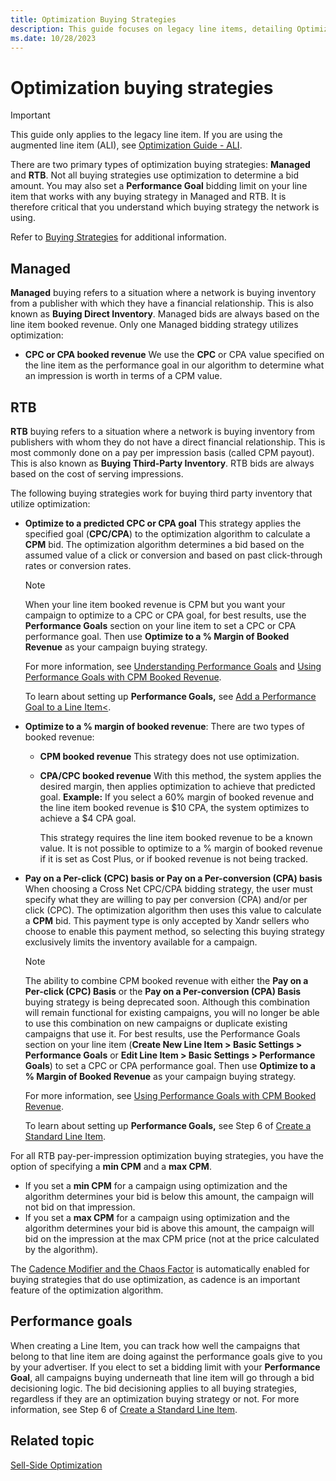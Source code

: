 ```yaml
---
title: Optimization Buying Strategies
description: This guide focuses on legacy line items, detailing Optimization of Buying Strategies with a focus on two main approaches, Managed and RTB.
ms.date: 10/28/2023
---
```


# Optimization buying strategies

> [!IMPORTANT]
> This guide only applies to the legacy line item. If you are using the augmented line item (ALI), see [Optimization Guide - ALI](optimization-guide-ali.md).

There are two primary types of optimization buying strategies: **Managed** and **RTB**. Not all buying strategies use optimization to determine a bid amount. You may also set a **Performance Goal** bidding limit on your line item that works with any buying strategy in Managed and RTB. It is therefore critical that you understand which buying
strategy the network is using.

Refer to [Buying Strategies](buying-strategies.md) for additional information.

## Managed

**Managed** buying refers to a situation where a network is buying inventory from a publisher with which they have a financial relationship. This is also known as **Buying Direct Inventory**. Managed bids are always based on the line item booked revenue. Only one Managed bidding strategy utilizes optimization:

- **CPC or CPA booked revenue** We use the **CPC** or CPA value specified on the line item as the performance goal in our algorithm to determine what an impression is worth in terms of a CPM value.

## RTB

**RTB** buying refers to a situation where a network is buying inventory from publishers with whom they do not have a direct financial relationship. This is most commonly done on a pay per impression basis (called CPM payout). This is also known as **Buying Third-Party Inventory**. RTB bids are always based on the cost of serving
impressions.

The following buying strategies work for buying third party inventory that utilize optimization:

- **Optimize to a predicted CPC or CPA goal** This strategy applies the specified goal (**CPC/CPA**) to the optimization algorithm to calculate a **CPM** bid. The optimization algorithm determines a bid based on the assumed value of a click or conversion and based on past click-through rates or conversion rates.
  
   > [!NOTE]
   > When your line item booked revenue is CPM but you want your campaign to optimize to a CPC or CPA goal, for best results, use the **Performance Goals** section on your line item to set a CPC or CPA performance goal. Then use **Optimize to a % Margin of Booked Revenue** as your campaign buying strategy.
  >
  > For more information, see [Understanding Performance Goals](understanding-performance-goals.md) and [Using Performance Goals with CPM Booked Revenue](using-performance-goals-with-cpm-booked-revenue.md).
  >
  > To learn about setting up **Performance Goals,** see [Add a Performance Goal to a Line Item<](add-a-performance-goal-to-a-line-item.md).

- **Optimize to a % margin of booked revenue**: There are two types of booked revenue:
  - **CPM booked revenue** This strategy does not use optimization.

  - **CPA/CPC booked revenue** With this method, the system applies the desired margin, then applies optimization to achieve that predicted goal. **Example:** If you select a 60% margin of booked revenue and the line item booked revenue is $10 CPA, the system optimizes to achieve a $4 CPA goal.

    This strategy requires the line item booked revenue to be a known value. It is not possible to optimize to a % margin of booked revenue if it is set as Cost Plus, or if booked revenue is not being tracked.

- **Pay on a Per-click (CPC) basis or Pay on a Per-conversion (CPA) basis** When choosing a Cross Net CPC/CPA bidding strategy, the user must specify what they are willing to pay per conversion (CPA) and/or per click (CPC). The optimization algorithm then uses this value to calculate a **CPM** bid. This payment type is only accepted by Xandr sellers who choose to enable this payment method, so selecting this buying strategy exclusively limits the inventory available for a campaign.
  
   > [!NOTE]
   > The ability to combine CPM booked revenue with either the **Pay on a Per-click (CPC) Basis** or the **Pay on a Per-conversion (CPA) Basis** buying strategy is being deprecated soon. Although this combination will remain functional for existing campaigns, you will no longer be able to use this combination on new campaigns or duplicate existing campaigns that use it. For best results, use the Performance Goals section on your line item (**Create New Line Item  \>  Basic Settings \>  Performance Goals**
   >  or **Edit Line Item  \>  Basic Settings  \>  Performance Goals**) to set a CPC or CPA performance goal. Then use **Optimize to a % Margin of Booked Revenue** as your campaign buying strategy.
   >
   >  For more information, see [Using Performance Goals with CPM Booked Revenue](using-performance-goals-with-cpm-booked-revenue.md).
   >
   > To learn about setting up **Performance Goals,** see Step 6 of [Create a Standard Line Item](create-a-standard-line-item.md).

For all RTB pay-per-impression optimization buying strategies, you have the option of specifying a **min CPM** and a **max CPM**.

- If you set a **min CPM** for a campaign using optimization and the algorithm determines your bid is below this amount, the campaign will not bid on that impression.
- If you set a **max CPM** for a campaign using optimization and the algorithm determines your bid is above this amount, the campaign will
  bid on the impression at the max CPM price (not at the price calculated by the algorithm).

The [Cadence Modifier and the Chaos Factor](cadence-modifier-and-the-chaos-factor.md) is automatically enabled for buying strategies that do use optimization, as cadence is an important feature of the optimization algorithm.

## Performance goals

When creating a Line Item, you can track how well the campaigns that belong to that line item are doing against the performance goals give to you by your advertiser. If you elect to set a bidding limit with your **Performance Goal**, all campaigns buying underneath that line item will go through a bid decisioning logic. The bid decisioning applies to all buying strategies, regardless if they are an optimization buying strategy or not. For more information, see Step 6 of [Create a Standard Line Item](create-a-standard-line-item.md).

## Related topic

[Sell-Side Optimization](sell-side-optimization.md)